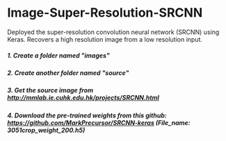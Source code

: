 # Image-Super-Resolution-SRCNN
Deployed the super-resolution convolution neural network (SRCNN) using Keras. Recovers a high resolution image from a low resolution input.

##### 1. Create a folder named "images"
##### 2. Create another folder named "source"
##### 3. Get the source image from http://mmlab.ie.cuhk.edu.hk/projects/SRCNN.html
##### 4. Download the pre-trained weights from this github: https://github.com/MarkPrecursor/SRCNN-keras (File_name: 3051crop_weight_200.h5)
